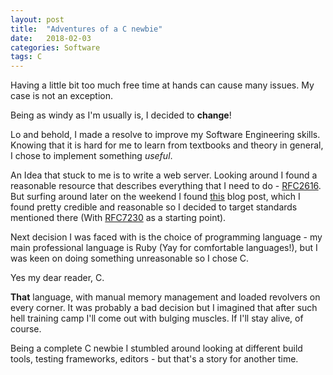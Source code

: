 ```yaml
---
layout: post
title:  "Adventures of a C newbie"
date:   2018-02-03
categories: Software
tags: C
---
```

Having a little bit too much free time at hands can cause many issues. My case
is not an exception.

Being as windy as I'm usually is, I decided to **change**!

Lo and behold, I made a resolve to improve my Software Engineering skills.
Knowing that it is hard for me to learn from textbooks and theory in general,
I chose to implement something _useful_.

An Idea that stuck to me is to write a web server. Looking around I found a
reasonable resource that describes everything that I need to do - 
[RFC2616][rfc2616]. But surfing around later on the weekend I found
[this][rfc-is-dead] blog post, which I found pretty credible and reasonable
so I decided to target standards mentioned there (With [RFC7230][rfc7230] as 
a starting point).

Next decision I was faced with is the choice of programming language - my main
professional language is Ruby (Yay for comfortable languages!), but I was keen
on doing something unreasonable so I chose C.

Yes my dear reader, C.

**That** language, with manual memory management and loaded revolvers on every
corner. It was probably a bad decision but I imagined that after such hell
training camp I'll come out with bulging muscles. If I'll stay alive,
of course.

Being a complete C newbie I stumbled around looking at different build tools,
testing frameworks, editors - but that's a story for another time.

[rfc2616]: https://www.ietf.org/rfc/rfc2616.txt
[rfc-is-dead]: https://www.mnot.net/blog/2014/06/07/rfc2616_is_dead
[rfc7230]: https://tools.ietf.org/html/rfc7230
